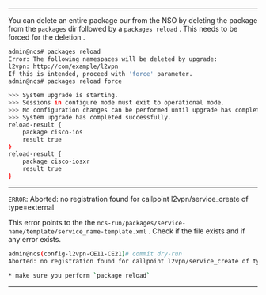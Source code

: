 
---
You can delete an entire package our from the NSO by deleting the package from the `packages` dir followed by a `packages reload` . This needs to be forced for the deletion .


```sh
admin@ncs# packages reload
Error: The following namespaces will be deleted by upgrade:
l2vpn: http://com/example/l2vpn
If this is intended, proceed with 'force' parameter.
admin@ncs# packages reload force

>>> System upgrade is starting.
>>> Sessions in configure mode must exit to operational mode.
>>> No configuration changes can be performed until upgrade has completed.
>>> System upgrade has completed successfully.
reload-result {
    package cisco-ios
    result true
}
reload-result {
    package cisco-iosxr
    result true
}
```

---
`ERROR`: Aborted: no registration found for callpoint l2vpn/service_create of type=external

This error points to the the `ncs-run/packages/service-name/template/service_name-template.xml` . Check if the file exists and if any error exists.

```sh
admin@ncs(config-l2vpn-CE11-CE21)# commit dry-run
Aborted: no registration found for callpoint l2vpn/service_create of type=external

* make sure you perform `package reload`
```
---
